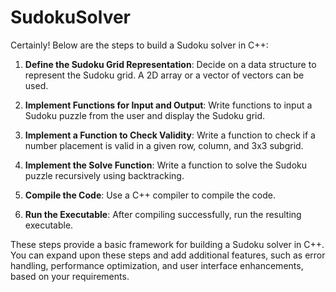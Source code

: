 # SudokuSolver
Certainly! Below are the steps to build a Sudoku solver in C++:

1. **Define the Sudoku Grid Representation**: Decide on a data structure to represent the Sudoku grid. A 2D array or a vector of vectors can be used.

2. **Implement Functions for Input and Output**: Write functions to input a Sudoku puzzle from the user and display the Sudoku grid.

3. **Implement a Function to Check Validity**: Write a function to check if a number placement is valid in a given row, column, and 3x3 subgrid.

4. **Implement the Solve Function**: Write a function to solve the Sudoku puzzle recursively using backtracking.

5. **Compile the Code**: Use a C++ compiler to compile the code.

6. **Run the Executable**: After compiling successfully, run the resulting executable.

These steps provide a basic framework for building a Sudoku solver in C++. You can expand upon these steps and add additional features, such as error handling, performance optimization, and user interface enhancements, based on your requirements.
